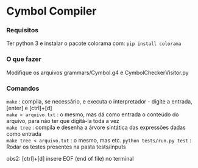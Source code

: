 # Cymbol Compiler
### Requisitos
Ter python 3 e instalar o pacote colorama com:
    `pip install colorama`

### O que fazer
Modifique os arquivos grammars/Cymbol.g4 e CymbolCheckerVisitor.py 

### Comandos
`make`                    : compila, se necessário, e executa o interpretador - digite a entrada, [enter] e [ctrl]+[d]
<br>
`make < arquivo.txt`      : o mesmo, mas dá como entrada o conteúdo do arquivo, para não ter que digitá-la toda a vez
<br>
`make tree`		        : compila e desenha a árvore sintática das expressões dadas como entrada 
<br>
`make tree < arquivo.txt` : o mesmo, mas etc.
`python tests/run.py test` : Rodar os testes presentes na pasta tests/inputs



obs2: [ctrl]+[d] insere EOF (end of file) no terminal

